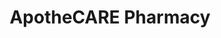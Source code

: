 ---
title: "ApotheCARE Pharmacy"
url: /elizabethtown/apothecare-pharmacy-north-mulberry-street/
shop: Drogerie
---